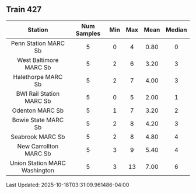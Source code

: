 ## Train 427

| Station | Num Samples | Min | Max | Mean | Median |
| :-----: | :---------: | :-: | :-: | :--: | :----: |
| Penn Station MARC Sb | 5 | 0 | 4 | 0.80 | 0 |
| West Baltimore MARC Sb | 5 | 2 | 6 | 3.20 | 3 |
| Halethorpe MARC Sb | 5 | 2 | 7 | 4.00 | 3 |
| BWI Rail Station MARC Sb | 5 | 0 | 5 | 2.00 | 1 |
| Odenton MARC Sb | 5 | 1 | 7 | 3.20 | 2 |
| Bowie State MARC Sb | 5 | 2 | 8 | 4.20 | 3 |
| Seabrook MARC Sb | 5 | 2 | 8 | 4.80 | 4 |
| New Carrollton MARC Sb | 5 | 3 | 9 | 5.40 | 4 |
| Union Station MARC Washington | 5 | 3 | 13 | 7.00 | 6 |


Last Updated: 2025-10-18T03:31:09.961486-04:00